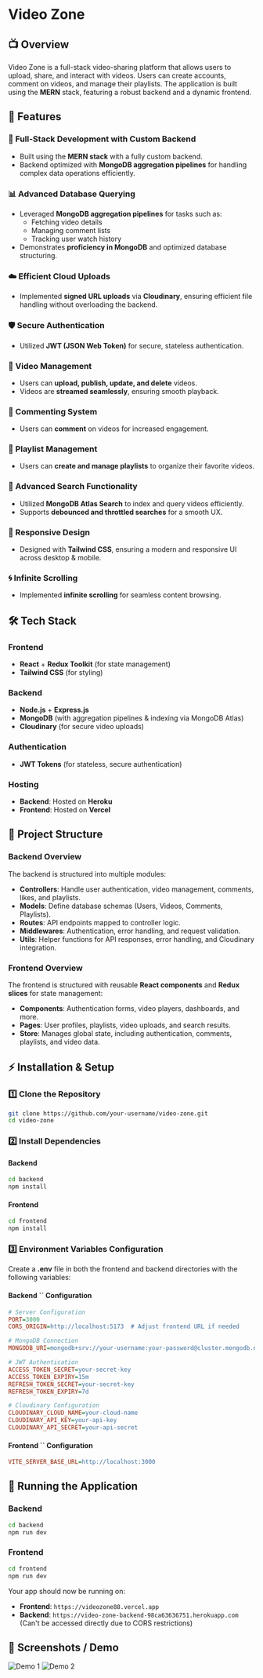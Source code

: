# Video Zone

## 📺 Overview

Video Zone is a full-stack video-sharing platform that allows users to upload, share, and interact with videos. Users can create accounts, comment on videos, and manage their playlists. The application is built using the **MERN** stack, featuring a robust backend and a dynamic frontend.

## 🚀 Features

### **🔹 Full-Stack Development with Custom Backend**

- Built using the **MERN stack** with a fully custom backend.
- Backend optimized with **MongoDB aggregation pipelines** for handling complex data operations efficiently.

### **📊 Advanced Database Querying**

- Leveraged **MongoDB aggregation pipelines** for tasks such as:
  - Fetching video details
  - Managing comment lists
  - Tracking user watch history
- Demonstrates **proficiency in MongoDB** and optimized database structuring.

### **☁️ Efficient Cloud Uploads**

- Implemented **signed URL uploads** via **Cloudinary**, ensuring efficient file handling without overloading the backend.

### **🛡️ Secure Authentication**

- Utilized **JWT (JSON Web Token)** for secure, stateless authentication.

### **🎥 Video Management**

- Users can **upload, publish, update, and delete** videos.
- Videos are **streamed seamlessly**, ensuring smooth playback.

### **💬 Commenting System**

- Users can **comment** on videos for increased engagement.

### **📂 Playlist Management**

- Users can **create and manage playlists** to organize their favorite videos.

### **🔎 Advanced Search Functionality**

- Utilized **MongoDB Atlas Search** to index and query videos efficiently.
- Supports **debounced and throttled searches** for a smooth UX.

### **📱 Responsive Design**

- Designed with **Tailwind CSS**, ensuring a modern and responsive UI across desktop & mobile.

### **🌀 Infinite Scrolling**

- Implemented **infinite scrolling** for seamless content browsing.

## 🛠️ Tech Stack

### **Frontend**

- **React** + **Redux Toolkit** (for state management)
- **Tailwind CSS** (for styling)

### **Backend**

- **Node.js** + **Express.js**
- **MongoDB** (with aggregation pipelines & indexing via MongoDB Atlas)
- **Cloudinary** (for secure video uploads)

### **Authentication**

- **JWT Tokens** (for stateless, secure authentication)

### **Hosting**

- **Backend**: Hosted on **Heroku**
- **Frontend**: Hosted on **Vercel**

## 📂 Project Structure

### **Backend Overview**

The backend is structured into multiple modules:

- **Controllers**: Handle user authentication, video management, comments, likes, and playlists.
- **Models**: Define database schemas (Users, Videos, Comments, Playlists).
- **Routes**: API endpoints mapped to controller logic.
- **Middlewares**: Authentication, error handling, and request validation.
- **Utils**: Helper functions for API responses, error handling, and Cloudinary integration.

### **Frontend Overview**

The frontend is structured with reusable **React components** and **Redux slices** for state management:

- **Components**: Authentication forms, video players, dashboards, and more.
- **Pages**: User profiles, playlists, video uploads, and search results.
- **Store**: Manages global state, including authentication, comments, playlists, and video data.

## ⚡ Installation & Setup

### **1️⃣ Clone the Repository**

```sh
git clone https://github.com/your-username/video-zone.git
cd video-zone
```

### **2️⃣ Install Dependencies**

#### **Backend**

```sh
cd backend
npm install
```

#### **Frontend**

```sh
cd frontend
npm install
```

### **3️⃣ Environment Variables Configuration**

Create a **.env** file in both the frontend and backend directories with the following variables:

#### **Backend **``** Configuration**

```ini
# Server Configuration
PORT=3000
CORS_ORIGIN=http://localhost:5173  # Adjust frontend URL if needed

# MongoDB Connection
MONGODB_URI=mongodb+srv://your-username:your-password@cluster.mongodb.net/dbname

# JWT Authentication
ACCESS_TOKEN_SECRET=your-secret-key
ACCESS_TOKEN_EXPIRY=15m
REFRESH_TOKEN_SECRET=your-secret-key
REFRESH_TOKEN_EXPIRY=7d

# Cloudinary Configuration
CLOUDINARY_CLOUD_NAME=your-cloud-name
CLOUDINARY_API_KEY=your-api-key
CLOUDINARY_API_SECRET=your-api-secret
```

#### **Frontend **``** Configuration**

```ini
VITE_SERVER_BASE_URL=http://localhost:3000
```

## 🔧 Running the Application

### **Backend**

```sh
cd backend
npm run dev
```

### **Frontend**

```sh
cd frontend
npm run dev
```

Your app should now be running on:

- **Frontend**: `https://videozone88.vercel.app`
- **Backend**: `https://video-zone-backend-98ca63636751.herokuapp.com` (Can't be accessed directly due to CORS restrictions)

## 🎥 Screenshots / Demo

![Demo 1](demo-1.png)
![Demo 2](demo-2.png)
